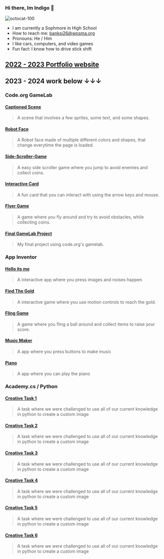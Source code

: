 ### Hi there, Im Indigo 👋
![octocat-100](https://github.com/banksi26/Banksi26/assets/117922498/b28b894f-f9cd-470c-acac-00667baf18f0)
- I am currently a Sophmore in High School
- How to reach me: banksi26@wpsma.org
- Pronouns: He / Him
- I like cars, computers, and video games
- Fun fact: I know how to drive stick shift
## [2022 - 2023 Portfolio website](https://banksi26.github.io/Portfolio/index.html)

## 2023 - 2024 work below ↓↓↓

### Code.org GameLab

#### [Captioned Scene](https://studio.code.org/projects/gamelab/RW679yGDC5QFUB-4S6a6JLQoFweXMgJt9mvI-2Jwu7g)
> A scene that involves a few sprites, some text, and some shapes.

#### [Robot Face](https://banksi26.github.io/Robot-face/)
> A Robot face made of multiple different colors and shapes, that change everytime the page is loaded.

#### [Side-Scroller-Game](https://studio.code.org/projects/gamelab/voDLZ2EVwLGOCaK_f28AOI11YsFKoaGm6_bhjZFUrqI)
> A easy side scroller game where you jump to avoid enemies and collect coins.

#### [Interactive Card](https://studio.code.org/projects/gamelab/zbn9RxdcyqCilc1TvCYaKTtfyVQwyanVzUZquiRI2v0)
> A fun card that you can interact with using the arrow keys and mouse.

#### [Flyer Game](https://studio.code.org/projects/gamelab/WyKQ2OHPNAnxSOwolkojY0twAfWwLj2Y4MpJsN22s3k)
> A game where you fly around and try to avoid obstacles, while collecting coins.

#### [Final GameLab Project](https://studio.code.org/projects/gamelab/-Gj-iqoMmOqFGFaoFZOUtfuZNWfJWa-azPmDaFQ0K-w)
> My final project using code.org's gamelab.

### App Inventor

#### [Hello its me](https://ai2.appinventor.mit.edu/#5244588203573248)
> A interactive app where you press images and noises happen

#### [Find The Gold](https://ai2.appinventor.mit.edu/#5560083112919040)
> A interactive game where you use motion controls to reach the gold.

#### [Fling Game](https://ai2.appinventor.mit.edu/#5436261806243840)
> A game where you fling a ball around and collect items to raise your score.

#### [Music Maker](https://ai2.appinventor.mit.edu/#6218317100351488)
> A app where you press buttons to make music

#### [Piano](https://ai2.appinventor.mit.edu/#6318824015921152)
>A app where you can play the piano

### Academy.cs / Python

#### [Creative Task 1](https://academy.cs.cmu.edu/sharing/fireBrickLion7770)
> A task where we were challenged to use all of our current knowledge in python to create a custom image

#### [Creative Task 2](https://academy.cs.cmu.edu/sharing/steelBlueDuck8724)
> A task where we were challenged to use all of our current knowledge in python to create a custom image

#### [Creative Task 3](https://academy.cs.cmu.edu/sharing/floralWhiteSquirrel3850)
> A task where we were challenged to use all of our current knowledge in python to create a custom image

#### [Creative Task 4](https://academy.cs.cmu.edu/sharing/turquoiseElephant6930)
> A task where we were challenged to use all of our current knowledge in python to create a custom image

#### [Creative Task 5](https://academy.cs.cmu.edu/sharing/beigeBird5956)
> A task where we were challenged to use all of our current knowledge in python to create a custom image

#### [Creative Task 6](https://academy.cs.cmu.edu/sharing/violetSeal9157)
> A task where we were challenged to use all of our current knowledge in python to create a custom image
